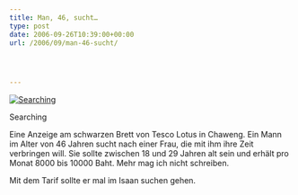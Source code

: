 ```yaml
---
title: Man, 46, sucht…
type: post
date: 2006-09-26T10:39:00+00:00
url: /2006/09/man-46-sucht/




---
```

<div class="flickr">
  <a href="http://www.flickr.com/photos/schreibblogade/253344142/" title="Searching"><img src="//static.flickr.com/113/253344142_5dc3e235a3.jpg" alt="Searching" /></a></p>

  <p>
    Searching
  </p>
</div>

Eine Anzeige am schwarzen Brett von Tesco Lotus in Chaweng. Ein Mann im Alter von 46 Jahren sucht nach einer Frau, die mit ihm ihre Zeit verbringen will. Sie sollte zwischen 18 und 29 Jahren alt sein und erhält pro Monat 8000 bis 10000 Baht. Mehr mag ich nicht schreiben.

Mit dem Tarif sollte er mal im Isaan suchen gehen.
